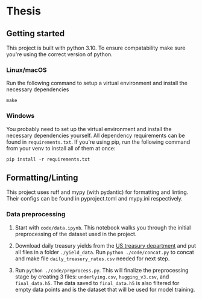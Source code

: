 # Thesis

## Getting started

This project is built with python 3.10. To ensure compatability make sure you're using the correct version of python.

### Linux/macOS

Run the following command to setup a virtual environment and install the necessary dependencies

```code
make
```

### Windows

You probably need to set up the virtual environment and install the necessary dependencies yourself. All dependency requirements can be found in `requirements.txt`. If you're using pip, run the following command from your venv to install all of them at once:

```code
pip install -r requirements.txt
```

## Formatting/Linting

This project uses ruff and mypy (with pydantic) for formatting and linting. Their configs can be found in pyproject.toml and mypy.ini respectively.

### Data preprocessing

1. Start with `code/data.ipynb`. This notebook walks you through the initial preprocessing of the dataset used in the project.

2. Download daily treasury yields from the [US treasury department](https://home.treasury.gov/resource-center/data-chart-center/interest-rates/TextView?type=daily_treasury_yield_curve&field_tdr_date_value=2017) and put all files in a folder `./yield_data`. Run `python ./code/concat.py` to concat and make file `daily_treasury_rates.csv` needed for next step.

3. Run `python ./code/preprocess.py`. This will finalize the preprocessing stage by creating 3 files: `underlying.csv`, `hugging_v3.csv`, and `final_data.h5`. The data saved to `final_data.h5` is also filtered for empty data points and is the dataset that will be used for model training.






